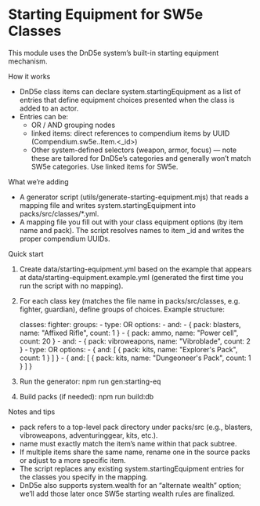 # Starting Equipment for SW5e Classes

This module uses the DnD5e system’s built-in starting equipment mechanism.

How it works
- DnD5e class items can declare system.startingEquipment as a list of entries that define equipment choices presented when the class is added to an actor.
- Entries can be:
  - OR / AND grouping nodes
  - linked items: direct references to compendium items by UUID (Compendium.sw5e.<pack>.Item.<_id>)
  - Other system-defined selectors (weapon, armor, focus) — note these are tailored for DnD5e’s categories and generally won’t match SW5e categories. Use linked items for SW5e.

What we’re adding
- A generator script (utils/generate-starting-equipment.mjs) that reads a mapping file and writes system.startingEquipment into packs/src/classes/*.yml.
- A mapping file you fill out with your class equipment options (by item name and pack). The script resolves names to item _id and writes the proper compendium UUIDs.

Quick start
1) Create data/starting-equipment.yml based on the example that appears at data/starting-equipment.example.yml (generated the first time you run the script with no mapping).
2) For each class key (matches the file name in packs/src/classes, e.g. fighter, guardian), define groups of choices.
   Example structure:

   classes:
     fighter:
       groups:
         - type: OR
           options:
             - and:
                 - { pack: blasters, name: "Affixed Rifle", count: 1 }
                 - { pack: ammo, name: "Power cell", count: 20 }
             - and:
                 - { pack: vibroweapons, name: "Vibroblade", count: 2 }
         - type: OR
           options:
             - { and: [ { pack: kits, name: "Explorer's Pack", count: 1 } ] }
             - { and: [ { pack: kits, name: "Dungeoneer's Pack", count: 1 } ] }

3) Run the generator:
   npm run gen:starting-eq

4) Build packs (if needed):
   npm run build:db

Notes and tips
- pack refers to a top-level pack directory under packs/src (e.g., blasters, vibroweapons, adventuringgear, kits, etc.).
- name must exactly match the item’s name within that pack subtree.
- If multiple items share the same name, rename one in the source packs or adjust to a more specific item.
- The script replaces any existing system.startingEquipment entries for the classes you specify in the mapping.
- DnD5e also supports system.wealth for an “alternate wealth” option; we’ll add those later once SW5e starting wealth rules are finalized.

